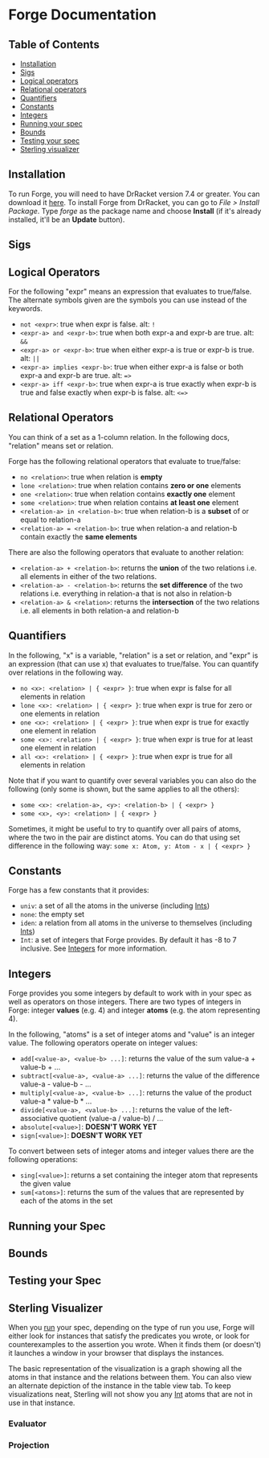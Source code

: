 # Forge Documentation

## Table of Contents
 - [Installation](#installation)
 - [Sigs](#sigs)
 - [Logical operators](#logical-operators)
 - [Relational operators](#relational-operators)
 - [Quantifiers](#quantifiers)
 - [Constants](#constants)
 - [Integers](#integers)
 - [Running your spec](#running-your-spec)
 - [Bounds](#bounds)
 - [Testing your spec](#testing-your-spec)
 - [Sterling visualizer](#sterling-visualizer)


## Installation
To run Forge, you will need to have DrRacket version 7.4 or greater. You can download it [here](https://download.racket-lang.org/). To install Forge from DrRacket, you can go to _File > Install Package_. Type _forge_ as the package name and choose **Install** (if it's already installed, it'll be an **Update** button).

## Sigs

## Logical Operators
For the following "expr" means an expression that evaluates to true/false. The alternate symbols given are the symbols you can use instead of the keywords.
 - `not <expr>`: true when expr is false. alt: `!`
 - `<expr-a> and <expr-b>`: true when both expr-a and expr-b are true. alt: `&&`
 - `<expr-a> or <expr-b>`: true when either expr-a is true or expr-b is true. alt: `||`
 - `<expr-a> implies <expr-b>`: true when either expr-a is false or both expr-a and expr-b are true. alt: `=>`
 - `<expr-a> iff <expr-b>`: true when expr-a is true exactly when expr-b is true and false exactly when expr-b is false. alt: `<=>`

## Relational Operators
You can think of a set as a 1-column relation. In the following docs, "relation" means set or relation.

Forge has the following relational operators that evaluate to true/false:
 - `no <relation>`: true when relation is **empty**
 - `lone <relation>`: true when relation contains **zero or one** elements
 - `one <relation>`: true when relation contains **exactly one** element
 - `some <relation>`: true when relation contains **at least one** element
 - `<relation-a> in <relation-b>`: true when relation-b is a **subset** of or equal to relation-a
 - `<relation-a> = <relation-b>`: true when relation-a and relation-b contain exactly the **same elements**
 
There are also the following operators that evaluate to another relation:
 - `<relation-a> + <relation-b>`: returns the **union** of the two relations i.e. all elements in either of the two relations.
 - `<relation-a> - <relation-b>`: returns the **set difference** of the two relations i.e. everything in relation-a that is not also in relation-b
 - `<relation-a> & <relation>`: returns the **intersection** of the two relations i.e. all elements in both relation-a and relation-b

## Quantifiers
In the following, "x" is a variable, "relation" is a set or relation, and "expr" is an expression (that can use x) that evaluates to true/false. You can quantify over relations in the following way.
 - `no <x>: <relation> | { <expr> }`: true when expr is false for all elements in relation
 - `lone <x>: <relation> | { <expr> }`: true when expr is true for zero or one elements in relation
 - `one <x>: <relation> | { <expr> }`: true when expr is true for exactly one element in relation
 - `some <x>: <relation> | { <expr> }`: true when expr is true for at least one element in relation
 - `all <x>: <relation> | { <expr> }`: true when expr is true for all elements in relation
 
 Note that if you want to quantify over several variables you can also do the following (only some is shown, but the same applies to all the others):
  - `some <x>: <relation-a>, <y>: <relation-b> | { <expr> }`
  - `some <x>, <y>: <relation> | { <expr> }`
  
  Sometimes, it might be useful to try to quantify over all pairs of atoms, where the two in the pair are distinct atoms. You can do that using set difference in the following way: `some x: Atom, y: Atom - x | { <expr> }`

## Constants
Forge has a few constants that it provides:
 - `univ`: a set of all the atoms in the universe (including [Ints](#integers))
 - `none`: the empty set
 - `iden`: a relation from all atoms in the universe to themselves (including [Ints](#integers))
 - `Int`: a set of integers that Forge provides. By default it has -8 to 7 inclusive. See [Integers](#integers) for more information.

## Integers
Forge provides you some integers by default to work with in your spec as well as operators on those integers. There are two types of integers in Forge: integer **values** (e.g. 4) and integer **atoms** (e.g. the atom representing 4).

In the following, "atoms" is a set of integer atoms and "value" is an integer value. The following operators operate on integer values:
 - `add[<value-a>, <value-b> ...]`: returns the value of the sum value-a + value-b + ...
 - `subtract[<value-a>, <value-a> ...]`: returns the value of the difference value-a - value-b - ...
 - `multiply[<value-a>, <value-b> ...]`: returns the value of the product value-a * value-b * ...
 - `divide[<value-a>, <value-b> ...]`: returns the value of the left-associative quotient (value-a / value-b) / ...
 - `absolute[<value>]`: __DOESN'T WORK YET__
 - `sign[<value>]`: __DOESN'T WORK YET__
 
To convert between sets of integer atoms and integer values there are the following operations:
 - `sing[<value>]`: returns a set containing the integer atom that represents the given value
 - `sum[<atoms>]`: returns the sum of the values that are represented by each of the atoms in the set

## Running your Spec


## Bounds


## Testing your Spec


## Sterling Visualizer
When you [run](#running-your-spec) your spec, depending on the type of run you use, Forge will either look for instances that satisfy the predicates you wrote, or look for counterexamples to the assertion you wrote. When it finds them (or doesn't) it launches a window in your browser that displays the instances.

The basic representation of the visualization is a graph showing all the atoms in that instance and the relations between them. You can also view an alternate depiction of the instance in the table view tab. To keep visualizations neat, Sterling will not show you any [Int](#integers) atoms that are not in use in that instance.

### Evaluator

### Projection

